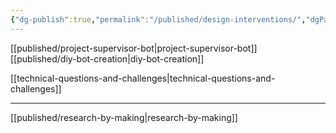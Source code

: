 ```yaml
---
{"dg-publish":true,"permalink":"/published/design-interventions/","dgPassFrontmatter":true,"noteIcon":""}
---
```


[[published/project-supervisor-bot\|project-supervisor-bot]]
[[published/diy-bot-creation\|diy-bot-creation]] 


[[technical-questions-and-challenges\|technical-questions-and-challenges]]

---

[[published/research-by-making\|research-by-making]]